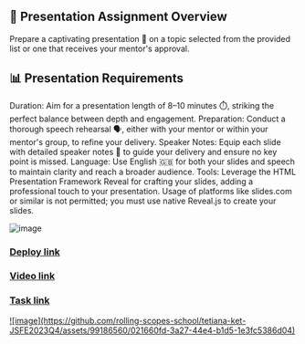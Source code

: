 ## 🎤 Presentation Assignment Overview
Prepare a captivating presentation 🌟 on a topic selected from the provided list or one that receives your mentor's approval.

## 📊 Presentation Requirements

Duration: Aim for a presentation length of 8–10 minutes ⏱️, striking the perfect balance between depth and engagement.
Preparation: Conduct a thorough speech rehearsal 🗣️, either with your mentor or within your mentor's group, to refine your delivery.
Speaker Notes: Equip each slide with detailed speaker notes 📝 to guide your delivery and ensure no key point is missed.
Language: Use English 🇬🇧 for both your slides and speech to maintain clarity and reach a broader audience.
Tools: Leverage the HTML Presentation Framework Reveal for crafting your slides, adding a professional touch to your presentation. Usage of platforms like slides.com or similar is not permitted; you must use native Reveal.js to create your slides.

![image](https://github.com/rolling-scopes-school/tetiana-ket-JSFE2023Q4/assets/99186560/021660fd-3a27-44e4-b1d5-1e3fc5386d04)
### [Deploy link](https://662e28923c7ed9abe653036d--sunny-moonbeam-a5aa78.netlify.app/)
### [Video link](https://www.youtube.com/watch?v=Ex10GjRSxys)
### [Task link](https://github.com/rolling-scopes-school/tasks/tree/master/stage2/tasks/presentation)

<a href="https://code.visualstudio.com/" target="_blank">
  ![image](https://github.com/rolling-scopes-school/tetiana-ket-JSFE2023Q4/assets/99186560/021660fd-3a27-44e4-b1d5-1e3fc5386d04)
</a>
